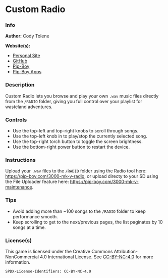 # Custom Radio

### Info

**Author:** Cody Tolene

**Website(s):**

- [Personal Site](https://www.CodyTolene.com)
- [GitHub](https://github.com/CodyTolene)
- [Pip-Boy](https://www.Pip-Boy.com)
- [Pip-Boy Apps](https://github.com/CodyTolene/pip-boy-apps)

### Description

Custom Radio lets you browse and play your own `.wav` music files directly from
the `/RADIO` folder, giving you full control over your playlist for wasteland
adventures.

### Controls

- Use the top-left and top-right knobs to scroll through songs.
- Use the top-left knob in to play/stop the currently selected song.
- Use the top-right torch button to toggle the screen brightness.
- Use the bottom-right power button to restart the device.

### Instructions

Upload your `.wav` files to the `/RADIO` folder using the Radio tool here:
https://pip-boy.com/3000-mk-v-radio, or upload directy to your SD using the File
Uploader feature here: https://pip-boy.com/3000-mk-v-maintenance.

### Tips

- Avoid adding more than ~100 songs to the `/RADIO` folder to keep performance
  smooth.
- Keep scrolling to get to the next/previous pages, the list paginates by 10
  songs at a time.

### License(s)

This game is licensed under the Creative Commons Attribution-NonCommercial 4.0
International License. See
[CC-BY-NC-4.0](https://creativecommons.org/licenses/by-nc/4.0/) for more
information.

`SPDX-License-Identifiers: CC-BY-NC-4.0`
